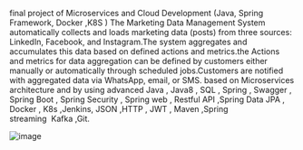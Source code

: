final project of Microservices and Cloud Development (Java, Spring Framework, Docker ,K8S )
The Marketing Data Management System automatically collects and loads marketing data (posts) from three sources: LinkedIn, Facebook, and Instagram.The system aggregates and accumulates this data based on defined actions and metrics.the Actions and metrics for data aggregation can be defined by customers either manually or automatically through scheduled jobs.Customers are notified with aggregated data via WhatsApp, email, or SMS.
based on Microservices architecture and by using advanced Java , Java8 , SQL , Spring , Swagger , Spring Boot , Spring Security , Spring web , Restful API ,Spring Data JPA , Docker , K8s ,Jenkins, JSON ,HTTP , JWT ,  Maven ,Spring streaming  Kafka ,Git.

![image](https://github.com/mohamed32145/mergedproject/assets/29711430/feb7d879-ed52-4647-871a-35b704e4afd8)


